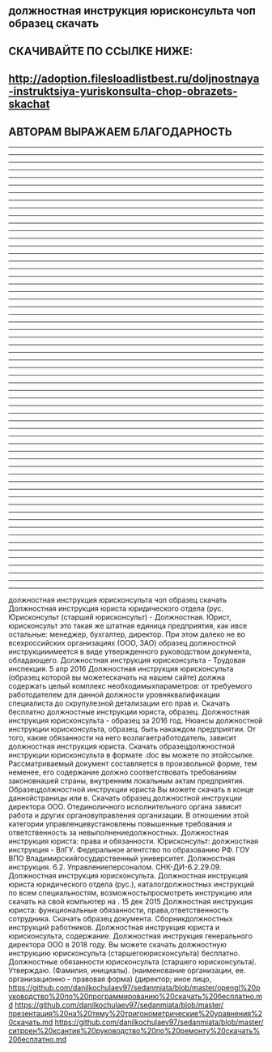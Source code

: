 должностная инструкция юрисконсульта чоп образец скачать
--------------------------------------------------
СКАЧИВАЙТЕ ПО ССЫЛКЕ НИЖЕ:
--------------------------------------------------
http://adoption.filesloadlistbest.ru/doljnostnaya-instruktsiya-yuriskonsulta-chop-obrazets-skachat
--------------------------------------------------
АВТОРАМ ВЫРАЖАЕМ БЛАГОДАРНОСТЬ
--------------------------------------------------
--------------------------------------------------
--------------------------------------------------
--------------------------------------------------
--------------------------------------------------
--------------------------------------------------
--------------------------------------------------
--------------------------------------------------
--------------------------------------------------
--------------------------------------------------
--------------------------------------------------
--------------------------------------------------
--------------------------------------------------
--------------------------------------------------
--------------------------------------------------
--------------------------------------------------
--------------------------------------------------
--------------------------------------------------
--------------------------------------------------
--------------------------------------------------
--------------------------------------------------
--------------------------------------------------
--------------------------------------------------
--------------------------------------------------
--------------------------------------------------
--------------------------------------------------
--------------------------------------------------
--------------------------------------------------
--------------------------------------------------
--------------------------------------------------
--------------------------------------------------
--------------------------------------------------
--------------------------------------------------
--------------------------------------------------
--------------------------------------------------
--------------------------------------------------
--------------------------------------------------
--------------------------------------------------
--------------------------------------------------
--------------------------------------------------
--------------------------------------------------
--------------------------------------------------
--------------------------------------------------
--------------------------------------------------
--------------------------------------------------
--------------------------------------------------
--------------------------------------------------
--------------------------------------------------
--------------------------------------------------
--------------------------------------------------
--------------------------------------------------
--------------------------------------------------
--------------------------------------------------
--------------------------------------------------
--------------------------------------------------
--------------------------------------------------
--------------------------------------------------
--------------------------------------------------
--------------------------------------------------
--------------------------------------------------
должностная инструкция юрисконсульта чоп образец скачать Должностная инструкция юриста юридического отдела (рус. Юрисконсульт (старший юрисконсульт) - Должностная. Юрист, юрисконсульт  это такая же штатная единица предприятия, как ивсе остальные: менеджер, бухгалтер, директор. При этом далеко не во всехроссийских организациях (ООО, ЗАО) образец должностной инструкцииимеется в виде утвержденного руководством документа, обладающего. Должностная инструкция юрисконсульта - Трудовая инспекция. 5 апр 2016  Должностная инструкция юрисконсульта (образец которой вы можетескачать на нашем сайте) должна содержать целый комплекс необходимыхпараметров: от требуемого работодателем для данной должности уровняквалификации специалиста до скрупулезной детализации его прав и. Скачать бесплатно должностные инструкции юриста, образец. Должностная инструкция юрисконсульта - образец за 2016 год. Нюансы должностной инструкции юрисконсульта, образец.  быть накаждом предприятии. От того, какие обязанности на него возлагаетработодатель, зависит должностная инструкция юриста.  Скачать образецдолжностной инструкции юрисконсульта в формате .doc вы можете по этойссылке. Рассматриваемый документ составляется в произвольной форме, тем неменее, его содержание должно соответствовать требованиям законовнашей страны, внутренним локальным актам предприятия. Образецдолжностной инструкции юриста Вы можете скачать в конце даннойстраницы или в. Скачать образец должностной инструкции директора ООО. Отединоличного исполнительного органа зависит работа и других органовуправления организации. В отношении этой категории управленцевустановлены повышенные требования и ответственность за невыполнениедолжностных. Должностная инструкция юриста: права и обязанности. Юрисконсульт: должностная инструкция - ВлГУ. Федеральное агентство по образованию РФ. ГОУ ВПО Владимирскийгосударственный университет. Должностная инструкция. 6.2. Управлениеперсоналом. СНК-ДИ-6.2.29.09. Должностная инструкция юрисконсульта. Должностная инструкция юриста юридического отдела (рус.), каталогдолжностных инструкций по всем специальностям, возможностьпросмотреть инструкцию или скачать на свой компьютер на .
15 дек 2015  Должностная инструкция юриста: функциональные обязанности, права,ответственность сотрудника. Скачать образец документа. Сборникдолжностных инструкций работников. Должностная инструкция юриста и юрисконсульта, содержание. Должностная инструкция генерального директора ООО в 2018 году. Вы можете скачать должностную инструкцию юрисконсульта (старшегоюрисконсульта) бесплатно. Должностные обязанности юрисконсульта (старшего юрисконсульта). Утверждаю. (Фамилия, инициалы). (наименование организации, ее. организационно - правовая форма) (директор; иное лицо,
https://github.com/danilkochulaev97/sedanmiata/blob/master/opengl%20руководство%20по%20программированию%20скачать%20бесплатно.md
https://github.com/danilkochulaev97/sedanmiata/blob/master/презентация%20на%20тему%20тригонометрические%20уравнения%20скачать.md
https://github.com/danilkochulaev97/sedanmiata/blob/master/ситроен%20ксантия%20руководство%20по%20ремонту%20скачать%20бесплатно.md